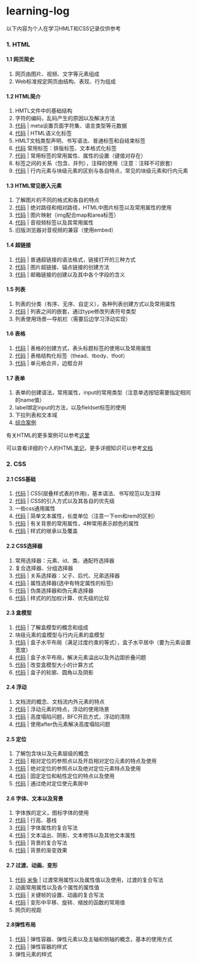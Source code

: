 # learning-log

以下内容为个人在学习HMLT和CSS记录仅供参考

### 1. HTML

#### 1.1 网页简史

1. 网页由图片、视频、文字等元素组成
2. Web标准规定网页由结构、表现、行为组成

#### 1.2 HTML简介

1. HMTL文件中的基础结构
2. 字符的编码，乱码产生的原因以及解决方法
3. [代码](https://github.com/wzjyx676425826/learn-document/blob/main/h5_c3-practice/h5/meta-label.html) | meta设置页面字符集、语言类型等元数据
4. [代码](https://github.com/wzjyx676425826/learn-document/blob/main/h5_c3-practice/h5/structure-label.html) | HTML语义化标签
5. HMLT文档类型声明、书写语法、普通标签和自结束标签
6. [代码](https://github.com/wzjyx676425826/learn-document/blob/main/h5_c3-practice/h5/02-SemanticLabel.html) 常用标签：排版标签、文本格式化标签
7. [代码](https://github.com/wzjyx676425826/learn-document/blob/main/h5_c3-practice/h5/01-first-page.html) | 常用标签的常用属性、属性的设置（键值对存在）
8. 标签之间的关系（包含、并列），注释的使用（注意：注释不可嵌套）
9. [代码](https://github.com/wzjyx676425826/learn-document/blob/main/h5_c3-practice/h5/line-block.html) | 行内元素与块级元素的区别与各自特点，常见的块级元素和行内元素

#### 1.3 HTML常见嵌入元素

1. 了解图片的不同的格式和各自的特点
2. [代码](https://github.com/wzjyx676425826/learn-document/blob/main/h5_c3-practice/h5/img.html) | 绝对路径和相对路径，HTML中图片标签以及常用属性的使用 
3. [代码](https://github.com/wzjyx676425826/learn-document/blob/main/case/h5/077.html) | 图片映射（img配合map和area标签）
4. [代码](https://github.com/wzjyx676425826/learn-document/blob/main/h5_c3-practice/h5/06-medium.html) | 音视频标签以及其常用属性
5. 旧版浏览器对音视频的兼容（使用embed）

#### 1.4 超链接

1. [代码](https://github.com/wzjyx676425826/learn-document/blob/main/h5_c3-practice/h5/link.html) | 普通超链接的语法格式，链接打开的三种方式
2. [代码](https://github.com/wzjyx676425826/learn-document/blob/main/h5_c3-practice/h5/mao.html) | 图片超链接、锚点链接的创建方法
3. [代码](https://github.com/wzjyx676425826/learn-document/blob/main/case/h5/024.html) | 邮箱链接的创建以及其中各个字段的含义

#### 1.5 列表

1. 列表的分类（有序、无序、自定义），各种列表创建方式以及常用属性
2. [代码](https://github.com/wzjyx676425826/learn-document/blob/main/h5_c3-practice/h5/03-list-link.html) | 列表之间的嵌套，通过type修改列表符号类型
3. 列表使用场景—导航栏（需要后边学习浮动实现）

#### 1.6 表格

1. [代码](https://github.com/wzjyx676425826/learn-document/blob/main/case/h5/037.html) |  表格的创建方式，表头标题标签的使用以及常用属性
2. [代码](https://github.com/wzjyx676425826/learn-document/blob/main/h5_c3-practice/h5/table.html) |  表格结构化标签（thead、tbody、tfoot）
3. [代码](https://github.com/wzjyx676425826/learn-document/blob/main/case/h5/040.html) |  单元格合并，边框合并

#### 1.7 表单

1. 表单的创建语法，常用属性，input的常用类型（注意单选按钮需要指定相同的name值）
2. label绑定input的方法，以及fleldset标签的使用
3. 下拉列表和文本域
3. [综合案例](https://github.com/wzjyx676425826/learn-document/blob/main/h5_c3-practice/h5/07-case.html) 



有关HTML的更多案例可以参考[这里](https://github.com/wzjyx676425826/learn-document/tree/main/case/h5)

可以查看详细的个人的HTML[笔记](https://github.com/wzjyx676425826/learn-document/blob/main/h5_c3-practice/h5_note.md)，更多详细知识可以参考[文档](https://developer.mozilla.org/zh-CN/docs/Web/HTML)

### 2. CSS

#### 2.1 CSS基础

1. [代码](https://github.com/wzjyx676425826/learn-document/blob/main/h5_c3-practice/css/demo/CSS-use.html) |  CSS(层叠样式表的作用)，基本语法、书写规范以及注释
2. [代码](https://github.com/wzjyx676425826/learn-document/blob/main/h5_c3-practice/css/01-use.html) |  CSS的引入方式以及其各自的优先级
3. 一些css通用属性
4. [代码](https://github.com/wzjyx676425826/learn-document/blob/main/h5_c3-practice/css/demo/length-unit.html) |  简单文本属性，长度单位（注意一下em和rem的区别）
5. [代码](https://github.com/wzjyx676425826/learn-document/blob/main/h5_c3-practice/css/demo/color-unit.html) |  有关背景的常用属性，4种常用表示颜色的属性
6. [代码](https://github.com/wzjyx676425826/learn-document/blob/main/h5_c3-practice/css/demo/style-inherit.html) |  样式的继承以及覆盖

#### 2.2 CSS选择器

1. 常用选择器：元素、id、类、通配符选择器
2. 复合选择器、分组选择器
3. [代码](https://github.com/wzjyx676425826/learn-document/blob/main/h5_c3-practice/css/02-selector.html) |  关系选择器：父子、后代、兄弟选择器
4. [代码](https://github.com/wzjyx676425826/learn-document/blob/main/h5_c3-practice/css/demo/attribute-selector.html) |  属性选择器(选中有特定属性的标签)
5. [代码](https://github.com/wzjyx676425826/learn-document/blob/main/h5_c3-practice/css/03-selector2.html) |  伪类选择器和伪元素选择器
6. [代码](https://github.com/wzjyx676425826/learn-document/blob/main/h5_c3-practice/css/demo/selector-weight.html) |  样式的的加权计算、优先级的比较

#### 2.3 盒模型

1. [代码](https://github.com/wzjyx676425826/learn-document/blob/main/h5_c3-practice/css/05-BoxModel.html) |  了解盒模型的概念和组成
2. 块级元素的盒模型与行内元素的盒模型
3. [代码](https://github.com/wzjyx676425826/learn-document/blob/main/h5_c3-practice/css/06-Box_X_Layout.html) |  盒子水平布局（满足过度约束的等式），盒子水平居中（要为元素设置宽度）
4. [代码](https://github.com/wzjyx676425826/learn-document/blob/main/h5_c3-practice/css/demo/margin-merge.html) |  盒子水平布局，解决元素溢出以及外边距折叠问题
5. [代码](https://github.com/wzjyx676425826/learn-document/blob/main/h5_c3-practice/css/demo/box-bit.html) |  改变盒模型大小的计算方式
6. [代码](https://github.com/wzjyx676425826/learn-document/blob/main/h5_c3-practice/css/12-shadow_radius.html) |  盒子的轮廓、圆角以及阴影

#### 2.4 浮动

1. 文档流的概念、文档流内外元素的特点
2. [代码](https://github.com/wzjyx676425826/learn-document/blob/main/h5_c3-practice/css/15-case4.html) |  浮动元素的特点，浮动的使用场景
3. [代码](https://github.com/wzjyx676425826/learn-document/blob/main/h5_c3-practice/css/13-float.html) |  高度塌陷问题，BFC开启方式，浮动的清除
4. [代码](https://github.com/wzjyx676425826/learn-document/blob/main/h5_c3-practice/css/demo/clearfix.html) |  使用after伪元素解决高度塌陷问题

#### 2.5 定位

1. 了解包含块以及元素层级的概念
2. [代码](https://github.com/wzjyx676425826/learn-document/blob/main/h5_c3-practice/css/demo/absolute.html) |  相对定位的参照点以及开启相对定位元素的特点及使用
3. [代码](https://github.com/wzjyx676425826/learn-document/blob/main/h5_c3-practice/css/demo/relative.html) |  绝对定位的参照点以及绝对定位元素特点及使用
4. [代码](https://github.com/wzjyx676425826/learn-document/blob/main/h5_c3-practice/css/16-position.html) |  固定定位和粘性定位的特点以及使用
5. [代码](https://github.com/wzjyx676425826/learn-document/blob/main/h5_c3-practice/css/17-absolute.html) |  通过绝对定位使元素居中

#### 2.6 字体、文本以及背景

1. 字体族的定义，图标字体的使用
2. [代码](https://github.com/wzjyx676425826/learn-document/blob/main/h5_c3-practice/css/19-text.html) |  行高、基线
3. [代码](https://github.com/wzjyx676425826/learn-document/blob/main/h5_c3-practice/css/demo/font.html) |  字体属性的复合写法
4. [代码](https://github.com/wzjyx676425826/learn-document/blob/main/h5_c3-practice/css/demo/text.html) |  文本溢出、阴影、文本修饰以及其他文本属性
5. [代码](https://github.com/wzjyx676425826/learn-document/blob/main/h5_c3-practice/css/demo/background.html) |  背景的复合写法
6. [代码](https://github.com/wzjyx676425826/learn-document/blob/main/h5_c3-practice/css/21-Gradient.html) |  背景的渐变效果

#### 2.7 过渡、动画、变形

1. [代码](https://github.com/wzjyx676425826/learn-document/blob/main/h5_c3-practice/css/24-transition.html) [米兔](https://github.com/wzjyx676425826/learn-document/blob/main/h5_c3-practice/css/25-case8.html) |  过渡常用属性以及属性值以及使用，过渡的复合写法
2. 动画常用属性以及各个属性的属性值
3. [代码](https://github.com/wzjyx676425826/learn-document/blob/main/h5_c3-practice/css/27-case9.html) |  关键帧的设置、动画的复合写法
4. [代码](https://github.com/wzjyx676425826/learn-document/blob/main/h5_c3-practice/css/28-transform.html) |  变形中平移、旋转、缩放的函数的常用值
6. 网页的视距

#### 2.8弹性布局

1. [代码](https://github.com/wzjyx676425826/learn-document/blob/main/h5_c3-practice/css/32-flex.html) |  弹性容器、弹性元素以及主轴和侧轴的概念，基本的使用方式
2. [代码](https://github.com/wzjyx676425826/learn-document/blob/main/h5_c3-practice/css/34-flex2.html) |  弹性容器的样式
3. 弹性元素的样式
